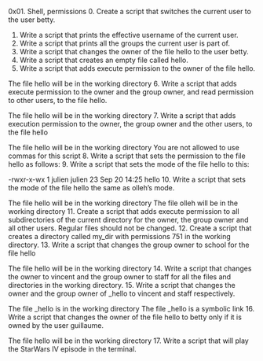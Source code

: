 0x01. Shell, permissions
0. Create a script that switches the current user to the user betty.
1. Write a script that prints the effective username of the current user.
2. Write a script that prints all the groups the current user is part of.
3. Write a script that changes the owner of the file hello to the user betty.
4. Write a script that creates an empty file called hello.
5. Write a script that adds execute permission to the owner of the file hello.

The file hello will be in the working directory
6. Write a script that adds execute permission to the owner and the group owner, and read permission to other users, to the file hello.

The file hello will be in the working directory
7. Write a script that adds execution permission to the owner, the group owner and the other users, to the file hello

The file hello will be in the working directory
You are not allowed to use commas for this script
8. Write a script that sets the permission to the file hello as follows:
9. Write a script that sets the mode of the file hello to this:

-rwxr-x-wx 1 julien julien 23 Sep 20 14:25 hello
10. Write a script that sets the mode of the file hello the same as olleh’s mode.

The file hello will be in the working directory
The file olleh will be in the working directory
11. Create a script that adds execute permission to all subdirectories of the current directory for the owner, the group owner and all other users. Regular files should not be changed.
12. Create a script that creates a directory called my_dir with permissions 751 in the working directory.
13. Write a script that changes the group owner to school for the file hello

The file hello will be in the working directory
14. Write a script that changes the owner to vincent and the group owner to staff for all the files and directories in the working directory.
15. Write a script that changes the owner and the group owner of _hello to vincent and staff respectively.

The file _hello is in the working directory
The file _hello is a symbolic link
16. Write a script that changes the owner of the file hello to betty only if it is owned by the user guillaume.

The file hello will be in the working directory
17. Write a script that will play the StarWars IV episode in the terminal.

